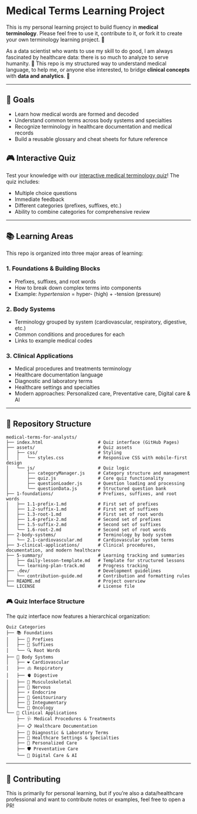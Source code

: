 # Medical Terms Learning Project

This is my personal learning project to build fluency in **medical terminology**. Please feel free to use it, contribute to it, or fork it to create your own terminology learning project. 🤗   

As a data scientist who wants to use my skill to do good, I am always fascinated by healthcare data: there is so much to analyze to serve humanity. 🙌 This repo is my structured way to understand medical language, to help me, or anyone else interested, to bridge **clinical concepts** with **data and analytics**. 💖

---

## 🎯 Goals

- Learn how medical words are formed and decoded  
- Understand common terms across body systems and specialties  
- Recognize terminology in healthcare documentation and medical records  
- Build a reusable glossary and cheat sheets for future reference  

## 🎮 Interactive Quiz

Test your knowledge with our [interactive medical terminology quiz](https://menawang.github.io/medical-terms-for-analysts)! The quiz includes:
- Multiple choice questions
- Immediate feedback
- Different categories (prefixes, suffixes, etc.)
- Ability to combine categories for comprehensive review

---

## 📚 Learning Areas

This repo is organized into three major areas of learning:

### 1. Foundations & Building Blocks
- Prefixes, suffixes, and root words  
- How to break down complex terms into components  
- Example: *hypertension* = hyper- (high) + -tension (pressure)  

### 2. Body Systems
- Terminology grouped by system (cardiovascular, respiratory, digestive, etc.)  
- Common conditions and procedures for each  
- Links to example medical codes  

### 3. Clinical Applications
- Medical procedures and treatments terminology
- Healthcare documentation language
- Diagnostic and laboratory terms
- Healthcare settings and specialties
- Modern approaches: Personalized care, Preventative care, Digital care & AI  

---

## 📁 Repository Structure

```
medical-terms-for-analysts/
├── index.html                     # Quiz interface (GitHub Pages)
├── assets/                        # Quiz assets
│   ├── css/                       # Styling
│   │   └── styles.css             # Responsive CSS with mobile-first design
│   └── js/                        # Quiz logic
│       ├── categoryManager.js     # Category structure and management
│       ├── quiz.js                # Core quiz functionality
│       ├── questionLoader.js      # Question loading and processing
│       └── questionData.js        # Structured question bank
├── 1-foundations/                 # Prefixes, suffixes, and root words
│   ├── 1.1-prefix-1.md            # First set of prefixes
│   ├── 1.2-suffix-1.md            # First set of suffixes
│   ├── 1.3-root-1.md              # First set of root words
│   ├── 1.4-prefix-2.md            # Second set of prefixes
│   ├── 1.5-suffix-2.md            # Second set of suffixes
│   └── 1.6-root-2.md              # Second set of root words
├── 2-body-systems/                # Terminology by body system
│   └── 2.1-cardiovascular.md      # Cardiovascular system terms
├── 3-clinical-applications/       # Clinical procedures, documentation, and modern healthcare
├── 5-summary/                     # Learning tracking and summaries
│   ├── daily-lesson-template.md   # Template for structured lessons
│   └── learning-plan-track.md     # Progress tracking
├── .dev/                          # Development guidelines
│   └── contribution-guide.md      # Contribution and formatting rules
├── README.md                      # Project overview
└── LICENSE                        # License file
```

### 🎮 Quiz Interface Structure

The quiz interface now features a hierarchical organization:

```
Quiz Categories
├── 📚 Foundations
│   ├── 📝 Prefixes
│   ├── 📝 Suffixes
│   └── 🔍 Root Words
├── 🏥 Body Systems
│   ├── ❤️ Cardiovascular
│   ├── 🫁 Respiratory
│   ├── 🫀 Digestive
│   ├── 🦴 Musculoskeletal
│   ├── 🧠 Nervous
│   ├── ⚡ Endocrine
│   ├── 🚽 Genitourinary
│   ├── 🧬 Integumentary
│   └── 🔬 Oncology
└── 🏥 Clinical Applications
    ├── 🩺 Medical Procedures & Treatments
    ├── 📋 Healthcare Documentation
    ├── 🧪 Diagnostic & Laboratory Terms
    ├── 🏢 Healthcare Settings & Specialties
    ├── 🎯 Personalized Care
    ├── 🛡️ Preventative Care
    └── 🤖 Digital Care & AI
```

---

## 🤝 Contributing

This is primarily for personal learning, but if you’re also a data/healthcare professional and want to contribute notes or examples, feel free to open a PR!  


